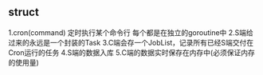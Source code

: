 ## struct

1.cron(command) 定时执行某个命令行 每个都是在独立的goroutine中
2.S端给过来的永远是一个封装的Task
3.C端会存一个JobList，记录所有已经S端交付在Cron运行的任务
4.S端的数据入库
5.C端的数据实时保存在内存中(必须保证内存的使用量)

